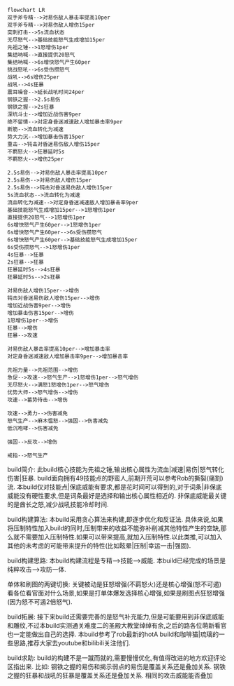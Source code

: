 ```mermaid
flowchart LR
双手斧专精-->对易伤敌人暴击率提高10per
双手斧专精-->对易伤敌人增伤15per
突刺打击-->5s流血状态
无尽怒气-->基础技能怒气生成增加15per
先祖之锤-->1怒增伤1per
集结呐喊-->直接提供20怒气
集结呐喊-->6s增快怒气产生60per
挑战怒吼-->6s受伤攒怒气
战吼-->6s增伤25per
战吼-->4s狂暴
震耳噪音-->延长战吼时间24per
钢铁之握-->2.5s易伤
钢铁之握-->2s狂暴
深坑斗士-->增加近战伤害9per
绝不留情-->对定身昏迷减速敌人增加暴击率9per
断筋-->流血转化为减速
势大力沉-->增加暴击伤害15per
重击-->钝击对昏迷易伤敌人增伤15per
不羁怒火-->狂暴延时5s
不羁怒火-->增伤25per

2.5s易伤-->对易伤敌人暴击率提高10per
2.5s易伤-->对易伤敌人增伤15per
2.5s易伤-->钝击对昏迷易伤敌人增伤15per
5s流血状态-->流血转化为减速
流血转化为减速-->对定身昏迷减速敌人增加暴击率9per
基础技能怒气生成增加15per-->1怒增伤1per
直接提供20怒气-->1怒增伤1per
6s增快怒气产生60per-->1怒增伤1per
6s增快怒气产生60per-->6s受伤攒怒气
6s增快怒气产生60per-->基础技能怒气生成增加15per
6s受伤攒怒气-->1怒增伤1per
4s狂暴-->狂暴
2s狂暴-->狂暴
狂暴延时5s-->4s狂暴
狂暴延时5s-->2s狂暴

对易伤敌人增伤15per-->增伤
钝击对昏迷易伤敌人增伤15per-->增伤
增加近战伤害9per-->增伤
增加暴击伤害15per-->增伤
1怒增伤1per-->增伤
狂暴-->增伤
狂暴-->攻速

对易伤敌人暴击率提高10per-->增加暴击率
对定身昏迷减速敌人增加暴击率9per-->增加暴击率

先祖力量-->先祖范围-->增伤
急促-->攻速-->怒气生产-->1怒增伤1per-->怒气增伤
无尽怒火-->满怒1怒增伤1per-->怒气增伤
优势大师-->怒气增伤-->增伤
攻速-->蓄势待击-->增伤

攻速-->勇力-->伤害减免
怒气生产-->麻木愠怒-->强固-->伤害减免
低沉咆哮-->伤害减免

强固-->反攻-->增伤

戒指-->怒气生产
```


build简介:
此build核心技能为先祖之锤,输出核心属性为流血|减速|易伤|怒气转化伤害|狂暴.
build面向拥有49技能点的野蛮人,前期开荒可以参考Rob的撕裂(痛割)流.
本build仅对技能点|保底威能有要求,都是花时间可以得到的,对于词条|非保底威能没有硬性要求,但是词条最好是选择和输出核心属性相近的.
非保底威能最关键的是酋长之怒,减少战吼技能冷却时间.

build构建算法:
本build采用贪心算法来构建,即逐步优化和反证法.
具体来说,如果将压制特性加入build的同时,压制带来的收益不能弥补削减其他特性产生的空缺,那么就不需要加入压制特性.如果可以带来提高,就加入压制特性.以此类推,可以加入其他的未考虑的可能带来提升的特性(比如眩晕|压制|幸运一击|强固).

build构建思路:
本build构建流程是专精-->技能-->威能.
本build已经完成的场景是纯粹攻击-->攻防一体.


单体和刷图的两键切换:
关键被动是狂怒增强(不羁怒火)还是核心增强(怒不可遏)看各位看官面对什么场景,如果是打单体爆发选择核心增强,如果是刷图点狂怒增强(因为怒不可遏2倍怒气).

build拓展:
接下来build还需要完善的是怒气补充能力,但是可能要用到非保底威能和雕纹,不过本build实测通关难度二的圣殿大教堂绰绰有余,之后的路各位萌新看官也一定能做出自己的选择.
本build参考了rob最新的hotA build和咖啡猫|琉璃的一些思路,推荐大家去youtube和bilibili关注他们.

build求助:
build的构建不是一蹴而就的,需要慢慢优化,有值得改进的地方欢迎评论区指出来.
比如:
钢铁之握的易伤和揭示弱点的易伤是覆盖关系还是叠加关系.
钢铁之握的狂暴和战吼的狂暴是覆盖关系还是叠加关系.
相同的攻击威能能否叠加